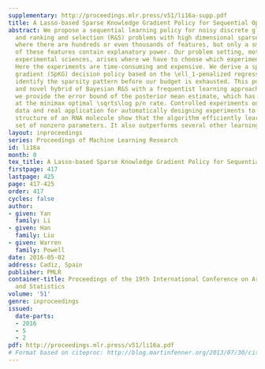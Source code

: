 ```yaml
---
supplementary: http://proceedings.mlr.press/v51/li16a-supp.pdf
title: A Lasso-based Sparse Knowledge Gradient Policy for Sequential Optimal Learning
abstract: We propose a sequential learning policy for noisy discrete global optimization
  and ranking and selection (R&S) problems with high dimensional sparse belief functions,
  where there are hundreds or even thousands of features, but only a small portion
  of these features contain explanatory power. Our problem setting, motivated by the
  experimental sciences, arises where we have to choose which experiment to run next.
  Here the experiments are time-consuming and expensive. We derive a sparse knowledge
  gradient (SpKG) decision policy based on the \ell_1-penalized regression Lasso to
  identify the sparsity pattern before our budget is exhausted. This policy is a unique
  and novel hybrid of Bayesian R&S with a frequentist learning approach. Theoretically,
  we provide the error bound of the posterior mean estimate, which has shown to be
  at the minimax optimal \sqrts\log p/n rate. Controlled experiments on both synthetic
  data and real application for automatically designing experiments to identify the
  structure of an RNA molecule show that the algorithm efficiently learns the correct
  set of nonzero parameters. It also outperforms several other learning policies.
layout: inproceedings
series: Proceedings of Machine Learning Research
id: li16a
month: 0
tex_title: A Lasso-based Sparse Knowledge Gradient Policy for Sequential Optimal Learning
firstpage: 417
lastpage: 425
page: 417-425
order: 417
cycles: false
author:
- given: Yan
  family: Li
- given: Han
  family: Liu
- given: Warren
  family: Powell
date: 2016-05-02
address: Cadiz, Spain
publisher: PMLR
container-title: Proceedings of the 19th International Conference on Artificial Intelligence
  and Statistics
volume: '51'
genre: inproceedings
issued:
  date-parts:
  - 2016
  - 5
  - 2
pdf: http://proceedings.mlr.press/v51/li16a.pdf
# Format based on citeproc: http://blog.martinfenner.org/2013/07/30/citeproc-yaml-for-bibliographies/
---
```

